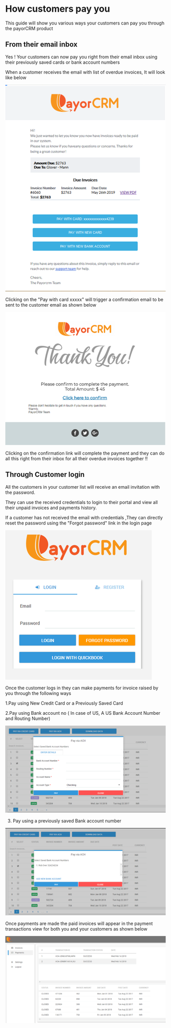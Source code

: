 # How customers pay you

This guide will show you various ways your customers can pay you through the payorCRM product

## From their email inbox

Yes ! Your customers can now pay you right from their email inbox using their previously saved cards or bank account numbers

When a customer receives the email with list of overdue invoices, It will look like below

![](.gitbook/assets/sample-email-with-links.PNG)

Clicking on the "Pay with card xxxxx" will trigger a confirmation email to be sent to the customer email as shown below

![](.gitbook/assets/pm-confirmation.PNG)

Clicking on the confirmation link will complete the payment and they can do all this right from their inbox for all their overdue invoices together !!



## Through Customer login

All the customers in your customer list will receive an email invitation with the password.

They can use the received credentials to login to their portal and view all their unpaid invoices and payments history.

If a customer has not received the email with credentials ,They can directly reset the password using the "Forgot password" link in the login page

![](.gitbook/assets/loginscreen.PNG)

Once the customer logs in they can make payments for invoice raised by you through the following ways

1.Pay using New Credit Card or a Previously Saved Card

2.Pay using Bank account no \( In case of US, A US Bank Account Number and Routing Number\)

![](.gitbook/assets/new-bank-account.PNG)

3. Pay using a previously saved Bank account number 

![](.gitbook/assets/pay-using-saved-card.PNG)

Once payments are made the paid invoices will appear in the payment transactions view for both you and your customers as shown below

![](.gitbook/assets/payment-transaction.PNG)

